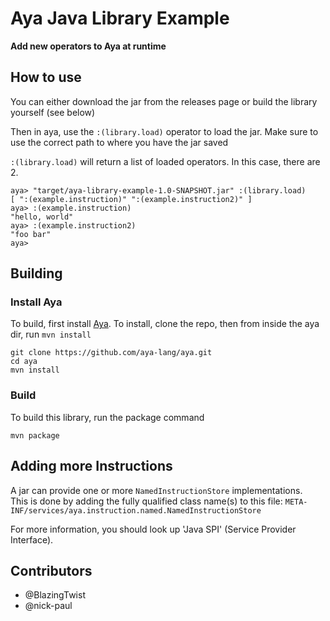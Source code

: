 # Aya Java Library Example

**Add new operators to Aya at runtime**

## How to use

You can either download the jar from the releases page or build the library yourself (see below)

Then in aya, use the `:(library.load)` operator to load the jar. Make sure to use the correct path to where you have the jar saved

`:(library.load)` will return a list of loaded operators. In this case, there are 2.

```
aya> "target/aya-library-example-1.0-SNAPSHOT.jar" :(library.load)
[ ":(example.instruction)" ":(example.instruction2)" ]
aya> :(example.instruction)
"hello, world"
aya> :(example.instruction2)
"foo bar"
aya> 
```

## Building

### Install Aya

To build, first install [Aya](https://github.com/aya-lang/aya/). To install, clone the repo, then from inside the aya dir, run `mvn install`

```
git clone https://github.com/aya-lang/aya.git
cd aya
mvn install
```

### Build

To build this library, run the package command

```
mvn package
```

## Adding more Instructions

A jar can provide one or more `NamedInstructionStore` implementations.  
This is done by adding the fully qualified class name(s) to this file:
`META-INF/services/aya.instruction.named.NamedInstructionStore`

For more information, you should look up 'Java SPI' (Service Provider Interface).

## Contributors

  - @BlazingTwist
  - @nick-paul
